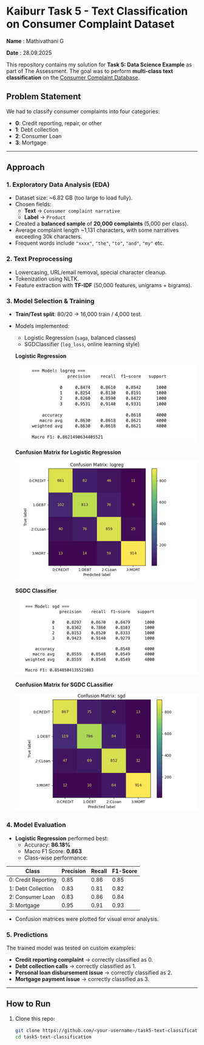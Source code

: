 # Kaiburr Task 5 - Text Classification on Consumer Complaint Dataset  

**Name** : Mathivathani G

**Date** : 28.09.2025

This repository contains my solution for **Task 5: Data Science Example** as part of The Assessment. The goal was to perform **multi-class text classification** on the [Consumer Complaint Database](https://catalog.data.gov/dataset/consumer-complaint-database).  

## Problem Statement  
We had to classify consumer complaints into four categories:  

- **0**: Credit reporting, repair, or other  
- **1**: Debt collection  
- **2**: Consumer Loan  
- **3**: Mortgage  

---

## Approach  

### 1. Exploratory Data Analysis (EDA)  
- Dataset size: ~6.82 GB (too large to load fully).  
- Chosen fields:  
  - **Text** → `Consumer complaint narrative`  
  - **Label** → `Product`  
- Created a **balanced sample** of **20,000 complaints** (5,000 per class).  
- Average complaint length ~1,131 characters, with some narratives exceeding 30k characters.  
- Frequent words include `"xxxx"`, `"the"`, `"to"`, `"and"`, `"my"` etc.  

### 2. Text Preprocessing  
- Lowercasing, URL/email removal, special character cleanup.  
- Tokenization using NLTK.  
- Feature extraction with **TF-IDF** (50,000 features, unigrams + bigrams).  

### 3. Model Selection & Training  
- **Train/Test split**: 80/20 → 16,000 train / 4,000 test.  
- Models implemented:  
  - Logistic Regression (`saga`, balanced classes)  
  - SGDClassifier (`log_loss`, online learning style)


  **Logistic Regression**


  ![Logistic Regression](https://github.com/Mathivathani-G/kaiburr-task5-Data-Science/blob/main/Logistic%20Regression.png)


  **Confusion Matrix for Logistic Regression**

  ![Confusion matrix log reg](https://github.com/Mathivathani-G/kaiburr-task5-Data-Science/blob/main/Confusion%20matrix%20Logistic%20Regression.png)

  **SGDC Classifier**

  ![SGDC Classifier](https://github.com/Mathivathani-G/kaiburr-task5-Data-Science/blob/main/SGDC%20Classifier.png)

  **Confusion Matrix for SGDC CLassifier**

  ![confusion matrix for sgdc classf](https://github.com/Mathivathani-G/kaiburr-task5-Data-Science/blob/main/Confusion%20matrix%20SGDC%20Classifier.png)

### 4. Model Evaluation  
- **Logistic Regression** performed best:  
  - Accuracy: **86.18%**  
  - Macro F1 Score: **0.863**  
  - Class-wise performance:  

| Class | Precision | Recall | F1-Score |
|-------|-----------|--------|----------|
| 0: Credit Reporting | 0.85 | 0.86 | 0.85 |
| 1: Debt Collection | 0.83 | 0.81 | 0.82 |
| 2: Consumer Loan | 0.83 | 0.86 | 0.84 |
| 3: Mortgage | 0.95 | 0.91 | 0.93 |

- Confusion matrices were plotted for visual error analysis.  

### 5. Predictions  
The trained model was tested on custom examples:  
- **Credit reporting complaint** → correctly classified as 0.  
- **Debt collection calls** → correctly classified as 1.  
- **Personal loan disbursement issue** → correctly classified as 2.  
- **Mortgage payment issue** → correctly classified as 3.  

---

## How to Run  

1. Clone this repo:  
   ```bash
   git clone https://github.com/<your-username>/task5-text-classification.git
   cd task5-text-classification
